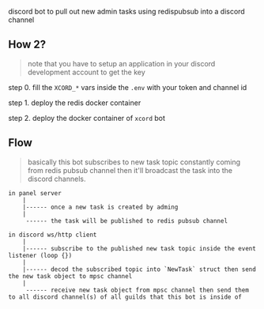 


discord bot to pull out new admin tasks using redispubsub into a discord channel

## How 2?

> note that you have to setup an application in your discord development account to get the key

step 0. fill the `XCORD_*` vars inside the `.env` with your token and channel id

step 1. deploy the redis docker container

step 2. deploy the docker container of `xcord` bot

## Flow

> basically this bot subscribes to new task topic constantly coming from redis pubsub channel then it'll broadcast the task into the discord channels.

```
in panel server 
    |
    |------ once a new task is created by adming
    | 
     ------ the task will be published to redis pubsub channel

in discord ws/http client 
    |
    |------ subscribe to the published new task topic inside the event listener (loop {})
    |
    |------ decod the subscribed topic into `NewTask` struct then send the new task object to mpsc channel
    |
     ------ receive new task object from mpsc channel then send them to all discord channel(s) of all guilds that this bot is inside of
```